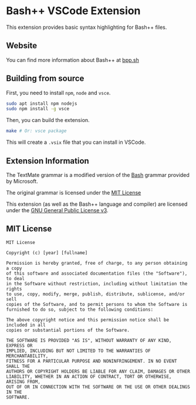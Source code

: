# Bash++ VSCode Extension

This extension provides basic syntax highlighting for Bash++ files.

## Website

You can find more information about Bash++ at [bpp.sh](https://bpp.sh)

## Building from source

First, you need to install `npm`, `node` and `vsce`.

```bash
sudo apt install npm nodejs
sudo npm install -g vsce
```

Then, you can build the extension.

```bash
make # Or: vsce package
```

This will create a `.vsix` file that you can install in VSCode.

## Extension Information

The TextMate grammar is a modified version of the [Bash](https://github.com/microsoft/vscode-textmate/blob/main/test-cases/themes/syntaxes/Shell-Unix-Bash.tmLanguage.json) grammar provided by Microsoft.

The original grammar is licensed under the [MIT License](https://choosealicense.com/licenses/mit/)

This extension (as well as the Bash++ language and compiler) are licensed under the [GNU General Public License v3](https://www.gnu.org/licenses/gpl-3.0.html).

## MIT License

```plaintext
MIT License

Copyright (c) [year] [fullname]

Permission is hereby granted, free of charge, to any person obtaining a copy
of this software and associated documentation files (the "Software"), to deal
in the Software without restriction, including without limitation the rights
to use, copy, modify, merge, publish, distribute, sublicense, and/or sell
copies of the Software, and to permit persons to whom the Software is
furnished to do so, subject to the following conditions:

The above copyright notice and this permission notice shall be included in all
copies or substantial portions of the Software.

THE SOFTWARE IS PROVIDED "AS IS", WITHOUT WARRANTY OF ANY KIND, EXPRESS OR
IMPLIED, INCLUDING BUT NOT LIMITED TO THE WARRANTIES OF MERCHANTABILITY,
FITNESS FOR A PARTICULAR PURPOSE AND NONINFRINGEMENT. IN NO EVENT SHALL THE
AUTHORS OR COPYRIGHT HOLDERS BE LIABLE FOR ANY CLAIM, DAMAGES OR OTHER
LIABILITY, WHETHER IN AN ACTION OF CONTRACT, TORT OR OTHERWISE, ARISING FROM,
OUT OF OR IN CONNECTION WITH THE SOFTWARE OR THE USE OR OTHER DEALINGS IN THE
SOFTWARE.
```